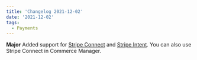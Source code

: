 ```yaml
---
title: 'Changelog 2021-12-02'
date: '2021-12-02'
tags:
  - Payments
---
```

**Major** Added support for [Stripe Connect](/docs/commerce-cloud/payments/payment-gateway/configure-stripe-connect) and [Stripe Intent](/docs/commerce-cloud/payments/payment-gateway/configure-stripe-payment-intents). You can also use Stripe Connect in Commerce Manager.

